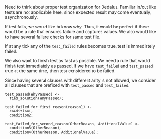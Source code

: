 Need to think about proper test organization for Dedalus. Familiar in/out like tests are not applicable here, since expected result may come eventually, asynchronously.

If test fails, we would like to know why. Thus, it would be perfect if there would be a rule that ensures failure and captures values. We also would like to have several failure checks for same test file.

If at any tick any of the `test_failed` rules becomes true, test is immediately failed.

We also want to finish test as fast as possible. We need a rule that would finish test immediately as passed. If we have `test_failed` and `test_passed` true at the same time, then test considered to be failed.

Since having several clauses with different arity is not allowed, we consider all clauses that are prefixed with `test_passed` and `test_failed`.

```
test_passed(WhyPassed) <-
  find_solution(WhyPassed);

test_failed_for_first_reason(reason1) <-
  condition1,
  condition2;

test_failed_for_second_reason(OtherReason, AdditionalValue) <-
  condition3(OtherReason),
  condition4(OtherReason, AdditionalValue);
```
